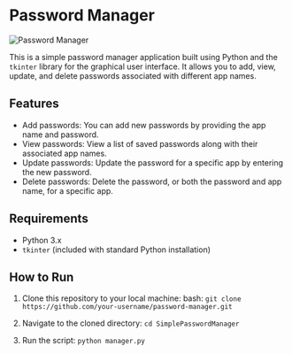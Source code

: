 # Password Manager

![Password Manager](password_manager_screenshot.png)

This is a simple password manager application built using Python and the `tkinter` library for the graphical user interface. It allows you to add, view, update, and delete passwords associated with different app names.

## Features

- Add passwords: You can add new passwords by providing the app name and password.
- View passwords: View a list of saved passwords along with their associated app names.
- Update passwords: Update the password for a specific app by entering the new password.
- Delete passwords: Delete the password, or both the password and app name, for a specific app.

## Requirements

- Python 3.x
- `tkinter` (included with standard Python installation)

## How to Run

1. Clone this repository to your local machine:
   bash: ```git clone https://github.com/your-username/password-manager.git```
   
2. Navigate to the cloned directory: `cd SimplePasswordManager`

3. Run the script: `python manager.py`
